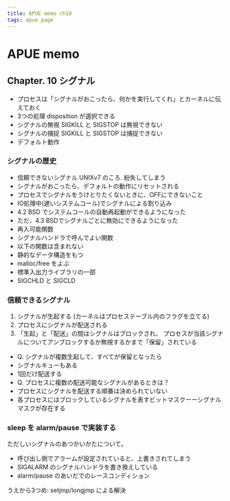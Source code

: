 ```yaml
---
title: APUE memo ch10
tags: apue page
---
```


# APUE memo

## Chapter. 10 シグナル

* プロセスは「シグナルがおこったら、何かを実行してくれ」とカーネルに伝えておく
* 3つの処理 disposition が選択できる
 * シグナルの無視 SIGKILL と SIGSTOP は無視できない
 * シグナルの捕捉 SIGKILL と SIGSTOP は捕捉できない
 * デフォルト動作

### シグナルの歴史

* 信頼できないシグナル UNIXv7 のころ. 紛失してしまう
* シグナルがおこったら、デフォルトの動作にリセットされる
* プロセスでシグナルをうけとりたくないときに、OFFにできないこと
* IO処理中(遅いシステムコール)でシグナルによる割り込み
 * 4.2 BSD でシステムコールの自動再起動ができるようになった
 * ただ、4.3 BSDでシグナルごとに無効にできるようになった
* 再入可能関数
 * シグナルハンドラで呼んでよい関数
  * 以下の関数は含まれない
   * 静的なデータ構造をもつ
   * malloc/free をよぶ
   * 標準入出力ライブラリの一部
* SIGCHLD と SIGCLD

### 信頼できるシグナル

1. シグナルが生起する (カーネルはプロセステーブル内のフラグを立てる)
1. プロセスにシグナルが配送される
1. 「生起」と「配送」の間はシグナルはブロックされ、
 プロセスが当該シグナルについてアンブロックするか無視するかまで「保留」されている

* Q. シグナルが複数生起して、すべてが保留となったら
* シグナルキューもある
* 1回だけ配送する
* Q. プロセスに複数の配送可能なシグナルがあるときは？
* プロセスにシグナルを配送する順番は決められていない
* 各プロセスにはブロックしているシグナルを表すビットマスクーーシグナルマスクが存在する

### sleep を alarm/pause で実装する

ただしいシグナルのあつかいかたについて。

* 呼び出し側でアラームが設定されていると、上書きされてしまう
* SIGALARM のシグナルハンドラを書き換えしている
* alarm/pause のあいだでのレースコンディション

うえから3つめ: setjmp/longjmp による解決


